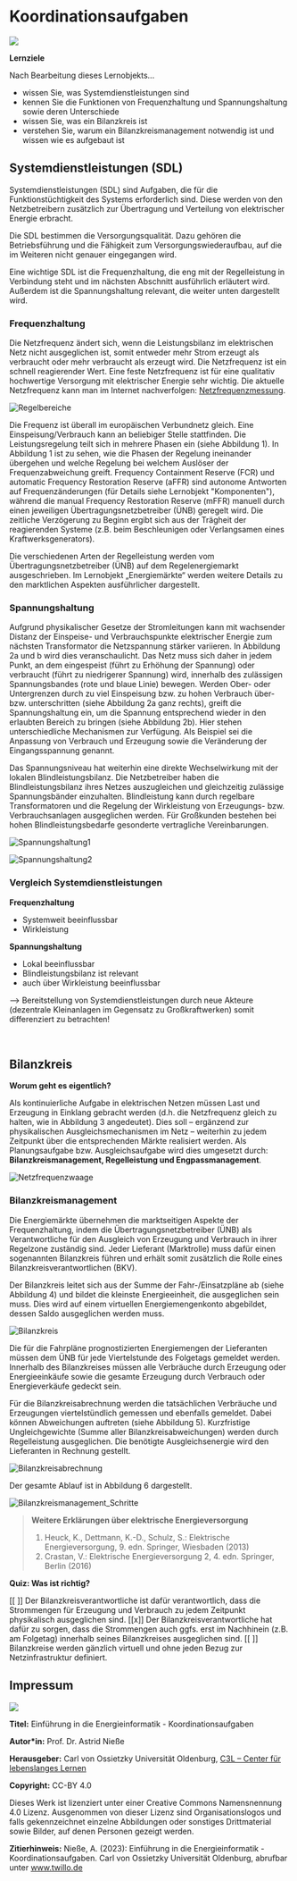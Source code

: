 <!-- 
author:   Prof. Dr. Astrid Nieße, Silke Welter, Jingyu Yang, Julia Heiken
email:    
Version:  1.0
language: de
license:  http://creativecommons.org/licenses/by/4.0/

mode:     Presentation

narrator: US English Female

logo:   img/uol_logo.png

icon:   img/uol_logo.png

        
-->

# Koordinationsaufgaben

![](img/logoblock.png)

**Lernziele**

Nach Bearbeitung dieses Lernobjekts...

- wissen Sie, was Systemdienstleistungen sind
- kennen Sie die Funktionen von Frequenzhaltung und Spannungshaltung sowie deren Unterschiede
- wissen Sie, was ein Bilanzkreis ist
- verstehen Sie, warum ein Bilanzkreismanagement notwendig ist und wissen wie es aufgebaut ist

## Systemdienstleistungen (SDL)

Systemdienstleistungen (SDL) sind Aufgaben, die für die Funktionstüchtigkeit des Systems erforderlich sind. Diese werden von den Netzbetreibern zusätzlich zur Übertragung und Verteilung von elektrischer Energie erbracht.

Die SDL bestimmen die Versorgungsqualität. Dazu gehören die Betriebsführung und die Fähigkeit zum Versorgungswiederaufbau, auf die im Weiteren nicht genauer eingegangen wird.

Eine wichtige SDL ist die Frequenzhaltung, die eng mit der Regelleistung in Verbindung steht und im nächsten Abschnitt ausführlich erläutert wird. Außerdem ist die Spannungshaltung relevant, die weiter unten dargestellt wird. 


### Frequenzhaltung

Die Netzfrequenz ändert sich, wenn die Leistungsbilanz im elektrischen Netz nicht ausgeglichen ist, somit entweder mehr Strom erzeugt als verbraucht oder mehr verbraucht als erzeugt wird. Die Netzfrequenz ist ein schnell reagierender Wert. Eine feste Netzfrequenz ist für eine qualitativ hochwertige Versorgung mit elektrischer Energie sehr wichtig. Die aktuelle Netzfrequenz kann man im Internet nachverfolgen: [Netzfrequenzmessung](https://www.netzfrequenzmessung.de/). 

![Regelbereiche](img/Koordinationsaufgaben/Regelbereiche.png "Abbildung 1: Die verschiedenen Regelbereiche (Darstellung: Sebastian Lehnhoff).")
 
Die Frequenz ist überall im europäischen Verbundnetz gleich. Eine Einspeisung/Verbrauch kann an beliebiger Stelle stattfinden.
Die Leistungsregelung teilt sich in mehrere Phasen ein (siehe Abbildung 1). In Abbildung 1 ist zu sehen, wie die Phasen der Regelung ineinander übergehen und welche Regelung bei welchem Auslöser der Frequenzabweichung greift. Frequency Containment Reserve (FCR) und automatic Frequency Restoration Reserve (aFFR) sind autonome Antworten auf Frequenzänderungen (für Details siehe Lernobjekt "Komponenten"), während die manual Frequency Restoration Reserve (mFFR) manuell durch einen jeweiligen Übertragungsnetzbetreiber (ÜNB) geregelt wird. Die zeitliche Verzögerung zu Beginn ergibt sich aus der Trägheit der reagierenden Systeme (z.B. beim Beschleunigen oder Verlangsamen eines Kraftwerksgenerators).

Die verschiedenen Arten der Regelleistung werden vom Übertragungsnetzbetreiber (ÜNB) auf dem Regelenergiemarkt ausgeschrieben. Im Lernobjekt „Energiemärkte“ werden weitere Details zu den marktlichen Aspekten ausführlicher dargestellt.


### Spannungshaltung
Aufgrund physikalischer Gesetze der Stromleitungen kann mit wachsender Distanz der Einspeise- und Verbrauchspunkte elektrischer Energie zum nächsten Transformator die Netzspannung stärker variieren. In Abbildung 2a und b wird dies veranschaulicht. Das Netz muss sich daher in jedem Punkt, an dem eingespeist (führt zu Erhöhung der Spannung) oder verbraucht (führt zu niedrigerer Spannung) wird, innerhalb des zulässigen Spannungsbandes (rote und blaue Linie) bewegen. Werden Ober- oder Untergrenzen durch zu viel Einspeisung bzw. zu hohen Verbrauch über- bzw. unterschritten (siehe Abbildung 2a ganz rechts), greift die Spannungshaltung ein, um die Spannung entsprechend wieder in den erlaubten Bereich zu bringen (siehe Abbildung 2b). Hier stehen unterschiedliche Mechanismen zur Verfügung. Als Beispiel sei die Anpassung von Verbrauch und Erzeugung sowie die Veränderung der Eingangsspannung genannt.  

Das Spannungsniveau hat weiterhin eine direkte Wechselwirkung mit der lokalen Blindleistungsbilanz. Die Netzbetreiber haben die Blindleistungsbilanz ihres Netzes auszugleichen und gleichzeitig zulässige Spannungsbänder einzuhalten. Blindleistung kann durch regelbare Transformatoren und die Regelung der Wirkleistung von Erzeugungs- bzw. Verbrauchsanlagen ausgeglichen werden. Für Großkunden bestehen bei hohen Blindleistungsbedarfe gesonderte vertragliche Vereinbarungen.

 
![Spannungshaltung1](img/Koordinationsaufgaben/Spannungshaltung_a.png "Abbildung 2a: Beispiel zur Spannungshaltung, Spannungsband wird verletzt (eigene Darstellung).")
 
![Spannungshaltung2](img/Koordinationsaufgaben/Spannungshaltung_b.png "Abbildung 2b: Spannungshaltung greift ein und bringt die Spannung zurück in den erlaubten Bereich (eigene Darstellung).")

### Vergleich Systemdienstleistungen 
 
**Frequenzhaltung**

- Systemweit beeinflussbar
- Wirkleistung

**Spannungshaltung**

- Lokal beeinflussbar
- Blindleistungsbilanz ist relevant 
- auch über Wirkleistung beeinflussbar

--> Bereitstellung von Systemdienstleistungen durch neue Akteure 
(dezentrale Kleinanlagen im Gegensatz zu Großkraftwerken) somit differenziert zu betrachten!

 
## Bilanzkreis

**Worum geht es eigentlich?**

Als kontinuierliche Aufgabe in elektrischen Netzen müssen Last und Erzeugung in Einklang gebracht werden (d.h. die Netzfrequenz gleich zu halten, wie in Abbildung 3 angedeutet). Dies soll – ergänzend zur physikalischen Ausgleichsmechanismen im Netz – weiterhin zu jedem Zeitpunkt über die entsprechenden Märkte realisiert werden. Als Planungsaufgabe bzw. Ausgleichsaufgabe wird dies umgesetzt durch: **Bilanzkreismanagement, Regelleistung und Engpassmanagement**.

![Netzfrequenzwaage](img/Koordinationsaufgaben/Netzfrequenzwaage.png "Abbildung 3: Der Ausgleich von Last und Erzeugung beeinflusst die Netzfrequenz (eigene Darstellung).")

### Bilanzkreismanagement
Die Energiemärkte übernehmen die marktseitigen Aspekte der Frequenzhaltung, indem die Übertragungsnetzbetreiber (ÜNB) als Verantwortliche für den Ausgleich von Erzeugung und Verbrauch in ihrer Regelzone zuständig sind. Jeder Lieferant (Marktrolle) muss dafür einen sogenannten Bilanzkreis führen und erhält somit zusätzlich die Rolle eines Bilanzkreisverantwortlichen (BKV). 

Der Bilanzkreis leitet sich aus der Summe der Fahr-/Einsatzpläne ab (siehe Abbildung 4) und bildet die kleinste Energieeinheit, die ausgeglichen sein muss. Dies wird auf einem virtuellen Energiemengenkonto abgebildet, dessen Saldo ausgeglichen werden muss. 


![Bilanzkreis](img/Koordinationsaufgaben/Bilanzkreismanagement.png "Abbildung 4: Ein Bilanzkreis leitet sich aus der Summe der Fahr-/Einsatzpläne ab (eigene Darstellung).")
 
Die für die Fahrpläne prognostizierten Energiemengen der Lieferanten müssen dem ÜNB für jede Viertelstunde des Folgetags gemeldet werden. Innerhalb des Bilanzkreises müssen alle Verbräuche durch Erzeugung oder Energieeinkäufe sowie die gesamte Erzeugung durch Verbrauch oder Energieverkäufe gedeckt sein. 

Für die Bilanzkreisabrechnung werden die tatsächlichen Verbräuche und Erzeugungen viertelstündlich gemessen und ebenfalls gemeldet. Dabei können Abweichungen auftreten (siehe Abbildung 5). Kurzfristige Ungleichgewichte (Summe aller Bilanzkreisabweichungen) werden durch Regelleistung ausgeglichen. Die benötigte Ausgleichsenergie wird den Lieferanten in Rechnung gestellt.

![Bilanzkreisabrechnung](img/Koordinationsaufgaben/Bilanzkreisabrechnung.png "Abbildung 5: Tatsächliche Verbräuche und Erzeugungen für die Bilanzkreisabrechnung (eigene Darstellung).") 

Der gesamte Ablauf ist in Abbildung 6 dargestellt.

![Bilanzkreismanagement_Schritte](img/Koordinationsaufgaben/Bilanzkreismanagementschritte.png "Abbildung 6: Bilanzkreismanagement (eigene Darstellung)")




> **Weitere Erklärungen über elektrische Energieversorgung**
>
> 1.	Heuck, K., Dettmann, K.-D., Schulz, S.: Elektrische Energieversorgung, 9. edn. Springer, Wiesbaden (2013)
> 2.	Crastan, V.: Elektrische Energieversorgung 2, 4. edn. Springer, Berlin (2016) 


**Quiz: Was ist richtig?**


[[ ]] Der Bilanzkreisverantwortliche ist dafür verantwortlich, dass die Strommengen für Erzeugung und Verbrauch zu jedem Zeitpunkt physikalisch ausgeglichen sind. 
[[x]] Der Bilanzkreisverantwortliche hat dafür zu sorgen, dass die Strommengen auch ggfs. erst im Nachhinein (z.B. am Folgetag) innerhalb seines Bilanzkreises ausgeglichen sind.
[[ ]] Bilanzkreise werden gänzlich virtuell und ohne jeden Bezug zur Netzinfrastruktur definiert.

## Impressum

![](img/logoblock.png)

**Titel:**	Einführung in die Energieinformatik - Koordinationsaufgaben

**Autor\*in:**	Prof. Dr. Astrid Nieße

**Herausgeber:**	Carl von Ossietzky Universität Oldenburg, [C3L – Center für lebenslanges Lernen](www.uol.de/c3l)

**Copyright:**	CC-BY 4.0

Dieses Werk ist lizenziert unter einer Creative Commons Namensnennung 4.0 Lizenz. Ausgenommen von dieser Lizenz sind Organisationslogos und falls gekennzeichnet einzelne Abbildungen oder sonstiges Drittmaterial sowie Bilder, auf denen Personen gezeigt werden.

**Zitierhinweis:**	Nieße, A. (2023): Einführung in die Energieinformatik - Koordinationsaufgaben. Carl von Ossietzky Universität Oldenburg, abrufbar unter www.twillo.de 
